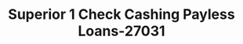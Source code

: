 ---
f_zip-code: 90606
f_state-code: CA
title: Superior 1 Check Cashing Payless Loans-27031
f_phone: 562-908-4397
f_city-only: Whittier
f_address: 11410 East Washngtn Bl Whittier
f_location-unique-id: '27031'
slug: superior-1-check-cashing-payless-loans-27031
updated-on: '2024-05-30T13:46:58.046Z'
created-on: '2024-05-30T13:36:59.803Z'
published-on: '2024-05-30T13:54:32.469Z'
f_city-state: cms/city/whittier-ca.md
f_company: cms/company/superior-1-check-cashing-payless-loans.md
f_state: cms/state/california.md
layout: '[payday-loan].html'
tags: payday-loan
---
